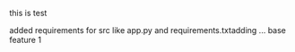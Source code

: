 this is test


added requirements for src like app.py and requirements.txtadding ...
base feature 1 
